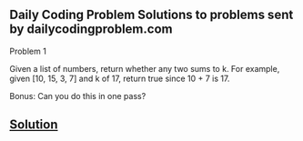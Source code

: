 Daily Coding Problem
Solutions to problems sent by dailycodingproblem.com
---
Problem 1

Given a list of numbers, return whether any two sums to k. For example, given [10, 15, 3, 7] and k of 17, return true since 10 + 7 is 17.

Bonus: Can you do this in one pass?

[Solution](solution/SumPair.java)
---
